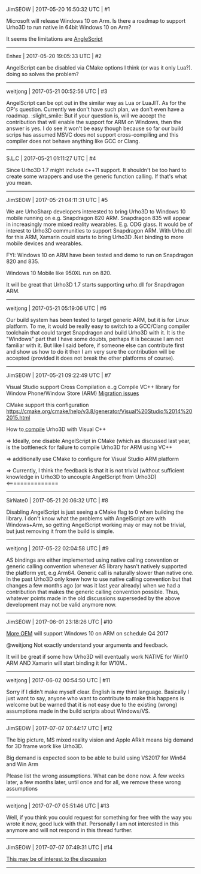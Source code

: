 JimSEOW | 2017-05-20 16:50:32 UTC | #1

Microsoft will release Windows 10 on Arm. Is there a roadmap to support Urho3D to run native in 64bit Windows 10 on Arm?

It seems the limitations are [AngleScript](https://discourse.urho3d.io/t/angelscript-and-windows-phone/2203/4)

-------------------------

Enhex | 2017-05-20 19:05:33 UTC | #2

AngelScript can be disabled via CMake options I think (or was it only Lua?).
doing so solves the problem?

-------------------------

weitjong | 2017-05-21 00:52:56 UTC | #3

AngelScript can be opt out in the similar way as Lua or LuaJIT. As for the OP's question. Currently we don't have such plan, we don't even have a roadmap. :slight_smile: But if your question is, will we accept the contribution that will enable the support for ARM on Windows, then the answer is yes. I do see it won't be easy though because so far our build scrips has assumed MSVC does not support cross-compiling and this compiler does not behave anything like GCC or Clang.

-------------------------

S.L.C | 2017-05-21 01:11:27 UTC | #4

Since Urho3D 1.7 might include c++11 support. It shouldn't be too hard to create some wrappers and use the generic function calling. If that's what you mean.

-------------------------

JimSEOW | 2017-05-21 04:11:31 UTC | #5

We are UrhoSharp developers interested to bring Urho3D to Windows 10 mobile running on e.g. Snapdragon 820 ARM. Snapdragon 835 will appear in increasingly more mixed reality wearables. E.g. ODG glass. It would be of interest to Urho3D communities to support Snapdragon ARM. With Urho.dll for this ARM, Xamarin could starts to bring Urho3D .Net binding to more mobile devices and wearables.

FYI: Windows 10 on ARM have been tested and demo to run on Snapdragon 820 and 835. 

Windows 10 Mobile like 950XL run on 820.

It will be great that Urho3D 1.7 starts supporting urho.dll for Snapdragon ARM.

-------------------------

weitjong | 2017-05-21 05:19:06 UTC | #6

Our build system has been tested to target generic ARM, but it is for Linux platform. To me, it would be really easy to switch to a GCC/Clang compiler toolchain that could target Snapdragon and build Urho3D with it. It is the "Windows" part that I have some doubts, perhaps it is because I am not familiar with it. But like I said before, if someone else can contribute first and show us how to do it then I am very sure the contribution will be accepted (provided it does not break the other platforms of course).

-------------------------

JimSEOW | 2017-05-21 09:22:49 UTC | #7

Visual Studio support Cross Compilation
e..g Compile VC++ library for Window Phone/Window Store (ARM)
[
Migration issues](https://msdn.microsoft.com/en-us/library/jj635841.aspx)

CMake support this configuration
https://cmake.org/cmake/help/v3.8/generator/Visual%20Studio%2014%202015.html

How to[ compile](https://github.com/urho3d/Urho3D/wiki/Setting%20up%20Urho3D%20on%20Windows%20with%20Visual%20Studio) Urho3D with Visual C++

=> Ideally, one disable AngelScript in CMake (which as discussed last year, is the bottleneck for failure to compile Urho3D for ARM using VC++

=> additionally use CMake to configure for Visual Studio ARM platform

=> Currently, I think the feedback is that it is not trivial (without sufficient knowledge in Urho3D to uncouple AngelScript from Urho3D) <===============

-------------------------

SirNate0 | 2017-05-21 20:06:32 UTC | #8

Disabling AngelScript is just seeing a CMake flag to 0 when building the library. I don't know what the problems with AngelScript are with Windows+Arm, so getting AngelScript working may or may not be trivial, but just removing it from the build is simple.

-------------------------

weitjong | 2017-05-22 02:04:58 UTC | #9

AS bindings are either implemented using native calling convention or generic calling convention whenever AS library hasn't natively supported the platform yet, e.g Arm64. Generic call is naturally slower than native one. In the past Urho3D only knew how to use native calling convention but that changes a few months ago (or was it last year already) when we had a contribution that makes the generic calling convention possible. Thus, whatever points made in the old discussions superseded by the above development may not be valid anymore now.

-------------------------

JimSEOW | 2017-06-01 23:18:26 UTC | #10

[More OEM](https://www.theverge.com/2017/5/31/15711334/microsoft-windows-10-arm-qualcomm-pcs-asus-hp-lenovo) will support Windows 10 on ARM on schedule Q4 2017

@weitjong Not exactly understand your arguments and feedback. 

It will be great if some how Urho3D will eventually work NATIVE for Win10 ARM AND Xamarin will start binding it for W10M..

-------------------------

weitjong | 2017-06-02 00:54:50 UTC | #11

Sorry if I didn't make myself clear. English is my third language. Basically I just want to say, anyone who want to contribute to make this happens is welcome but be warned that it is not easy due to the existing (wrong) assumptions made in the build scripts about Windows/VS.

-------------------------

JimSEOW | 2017-07-07 07:44:17 UTC | #12

The big picture, MS mixed reality vision and Apple ARkit means big demand for 3D frame work like Urho3D.

Big demand is expected soon to be able to build using VS2017 for Win64 and Win Arm

Please list the wrong assumptions. What can be done now. A few weeks later, a few months later, until once and for all, we remove these wrong assumptions

-------------------------

weitjong | 2017-07-07 05:51:46 UTC | #13

Well, if you think you could request for something for free with the way you wrote it now, good luck with that. Personally I am not interested in this anymore and will not respond in this thread further.

-------------------------

JimSEOW | 2017-07-07 07:49:31 UTC | #14

[This may be of interest to the discussion](https://channel9.msdn.com/coding4fun/kinect/UrhoSharp-HoloLens)

-------------------------

